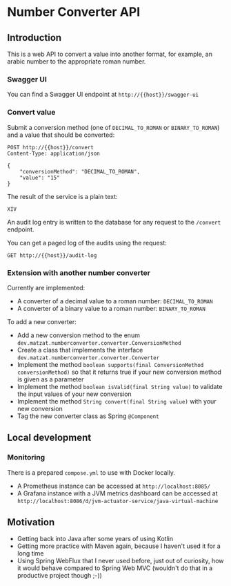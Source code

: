 # Number Converter API

## Introduction

This is a web API to convert a value into another format, for example, an arabic number to the appropriate roman number.

### Swagger UI

You can find a Swagger UI endpoint at `http://{{host}}/swagger-ui`

### Convert value

Submit a conversion method (one of `DECIMAL_TO_ROMAN` or `BINARY_TO_ROMAN`) and a value that should be converted:

```
POST http://{{host}}/convert
Content-Type: application/json

{
    "conversionMethod": "DECIMAL_TO_ROMAN",
    "value": "15"
}
```

The result of the service is a plain text:

```
XIV
```

An audit log entry is written to the database for any request to the `/convert` endpoint.

You can get a paged log of the audits using the request:

```
GET http://{{host}}/audit-log
```

### Extension with another number converter

Currently are implemented:

* A converter of a decimal value to a roman number: `DECIMAL_TO_ROMAN`
* A converter of a binary value to a roman number: `BINARY_TO_ROMAN`

To add a new converter:

* Add a new conversion method to the enum `dev.matzat.numberconverter.converter.ConversionMethod`
* Create a class that implements the interface `dev.matzat.numberconverter.converter.Converter`
* Implement the method `boolean supports(final ConversionMethod conversionMethod)` so that it returns true if your new conversion method is given as a parameter
* Implement the method `boolean isValid(final String value)` to validate the input values of your new conversion
* Implement the method `String convert(final String value)` with your new conversion
* Tag the new converter class as Spring `@Component`

## Local development

### Monitoring

There is a prepared `compose.yml` to use with Docker locally.

* A Prometheus instance can be accessed at `http://localhost:8085/`
* A Grafana instance with a JVM metrics dashboard can be accessed at `http://localhost:8086/d/jvm-actuator-service/java-virtual-machine`

## Motivation

* Getting back into Java after some years of using Kotlin
* Getting more practice with Maven again, because I haven't used it for a long time
* Using Spring WebFlux that I never used before, just out of curiosity, how it would behave compared to Spring Web MVC (wouldn't do that in a productive project though ;-)) 
